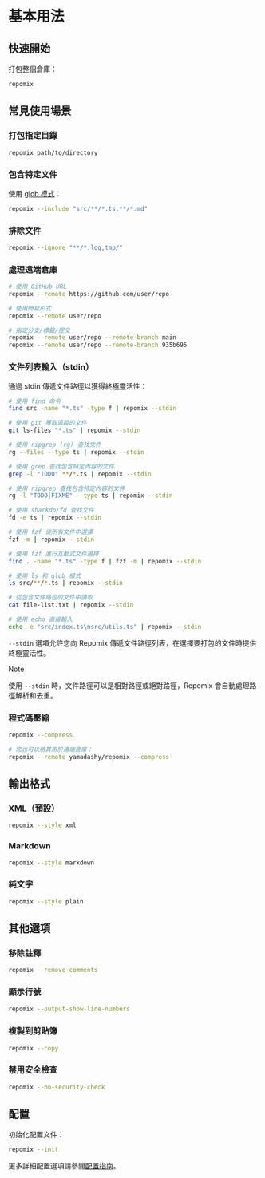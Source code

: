 # 基本用法

## 快速開始

打包整個倉庫：
```bash
repomix
```

## 常見使用場景

### 打包指定目錄
```bash
repomix path/to/directory
```

### 包含特定文件
使用 [glob 模式](https://github.com/mrmlnc/fast-glob?tab=readme-ov-file#pattern-syntax)：
```bash
repomix --include "src/**/*.ts,**/*.md"
```

### 排除文件
```bash
repomix --ignore "**/*.log,tmp/"
```

### 處理遠端倉庫
```bash
# 使用 GitHub URL
repomix --remote https://github.com/user/repo

# 使用簡寫形式
repomix --remote user/repo

# 指定分支/標籤/提交
repomix --remote user/repo --remote-branch main
repomix --remote user/repo --remote-branch 935b695
```

### 文件列表輸入（stdin）

通過 stdin 傳遞文件路徑以獲得終極靈活性：

```bash
# 使用 find 命令
find src -name "*.ts" -type f | repomix --stdin

# 使用 git 獲取追蹤的文件
git ls-files "*.ts" | repomix --stdin

# 使用 ripgrep (rg) 查找文件
rg --files --type ts | repomix --stdin

# 使用 grep 查找包含特定內容的文件
grep -l "TODO" **/*.ts | repomix --stdin

# 使用 ripgrep 查找包含特定內容的文件
rg -l "TODO|FIXME" --type ts | repomix --stdin

# 使用 sharkdp/fd 查找文件
fd -e ts | repomix --stdin

# 使用 fzf 從所有文件中選擇
fzf -m | repomix --stdin

# 使用 fzf 進行互動式文件選擇
find . -name "*.ts" -type f | fzf -m | repomix --stdin

# 使用 ls 和 glob 模式
ls src/**/*.ts | repomix --stdin

# 從包含文件路徑的文件中讀取
cat file-list.txt | repomix --stdin

# 使用 echo 直接輸入
echo -e "src/index.ts\nsrc/utils.ts" | repomix --stdin
```

`--stdin` 選項允許您向 Repomix 傳遞文件路徑列表，在選擇要打包的文件時提供終極靈活性。

> [!NOTE]
> 使用 `--stdin` 時，文件路徑可以是相對路徑或絕對路徑，Repomix 會自動處理路徑解析和去重。

### 程式碼壓縮

```bash
repomix --compress

# 您也可以將其用於遠端倉庫：
repomix --remote yamadashy/repomix --compress
```

## 輸出格式

### XML（預設）
```bash
repomix --style xml
```

### Markdown
```bash
repomix --style markdown
```

### 純文字
```bash
repomix --style plain
```

## 其他選項

### 移除註釋
```bash
repomix --remove-comments
```

### 顯示行號
```bash
repomix --output-show-line-numbers
```

### 複製到剪貼簿
```bash
repomix --copy
```

### 禁用安全檢查
```bash
repomix --no-security-check
```

## 配置

初始化配置文件：
```bash
repomix --init
```

更多詳細配置選項請參閱[配置指南](/zh-tw/guide/configuration)。
